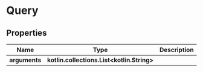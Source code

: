 
# Query

## Properties
Name | Type | Description | Notes
------------ | ------------- | ------------- | -------------
**arguments** | **kotlin.collections.List&lt;kotlin.String&gt;** |  | 



